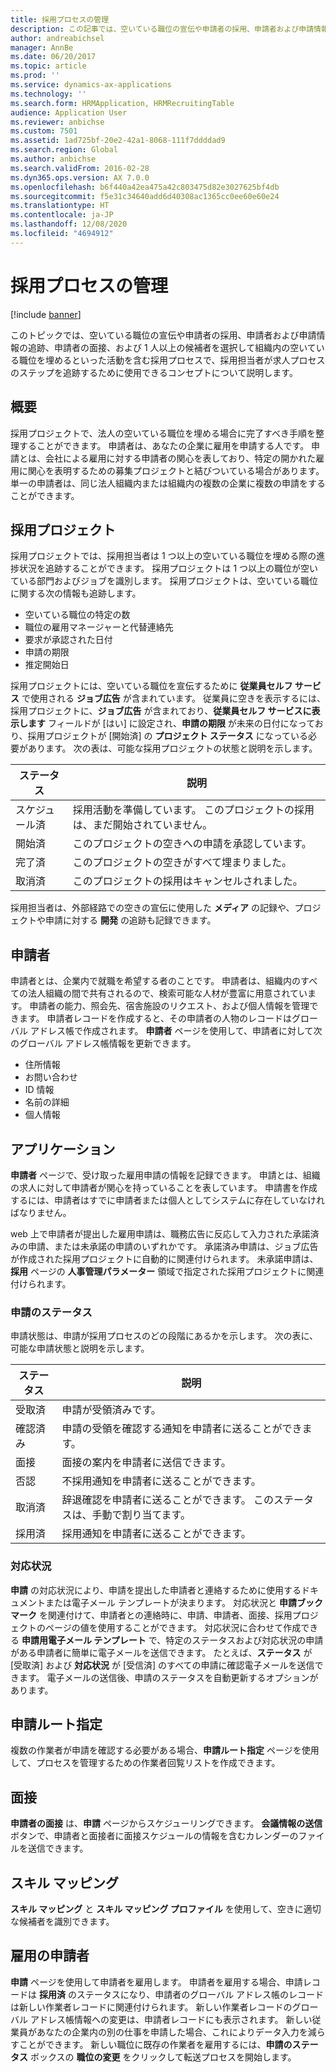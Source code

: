 ```yaml
---
title: 採用プロセスの管理
description: この記事では、空いている職位の宣伝や申請者の採用、申請者および申請情報の追跡、申請者の面接、および 1 人以上の候補者を選択して組織内の空いている職位を埋めるといった活動を含む採用プロセスで、採用担当者がステップを追跡するために使用できるコンセプトについて説明します。
author: andreabichsel
manager: AnnBe
ms.date: 06/20/2017
ms.topic: article
ms.prod: ''
ms.service: dynamics-ax-applications
ms.technology: ''
ms.search.form: HRMApplication, HRMRecruitingTable
audience: Application User
ms.reviewer: anbichse
ms.custom: 7501
ms.assetid: 1ad725bf-20e2-42a1-8068-111f7ddddad9
ms.search.region: Global
ms.author: anbichse
ms.search.validFrom: 2016-02-28
ms.dyn365.ops.version: AX 7.0.0
ms.openlocfilehash: b6f440a42ea475a42c803475d82e3027625bf4db
ms.sourcegitcommit: f5e31c34640add6d40308ac1365cc0ee60e60e24
ms.translationtype: HT
ms.contentlocale: ja-JP
ms.lasthandoff: 12/08/2020
ms.locfileid: "4694912"
---
```

# <a name="manage-recruiting-processes"></a>採用プロセスの管理

[!include [banner](../includes/banner.md)]

このトピックでは、空いている職位の宣伝や申請者の採用、申請者および申請情報の追跡、申請者の面接、および 1 人以上の候補者を選択して組織内の空いている職位を埋めるといった活動を含む採用プロセスで、採用担当者が求人プロセスのステップを追跡するために使用できるコンセプトについて説明します。

## <a name="overview"></a>概要

採用プロジェクトで、法人の空いている職位を埋める場合に完了すべき手順を整理することができます。 申請者は、あなたの企業に雇用を申請する人です。 申請とは、会社による雇用に対する申請者の関心を表しており、特定の開かれた雇用に関心を表明するための募集プロジェクトと結びついている場合があります。 単一の申請者は、同じ法人組織内または組織内の複数の企業に複数の申請をすることができます。

## <a name="recruitment-projects"></a>採用プロジェクト

採用プロジェクトでは、採用担当者は 1 つ以上の空いている職位を埋める際の進捗状況を追跡することができます。 採用プロジェクトは 1 つ以上の職位が空いている部門およびジョブを識別します。 採用プロジェクトは、空いている職位に関する次の情報も追跡します。

- 空いている職位の特定の数
- 職位の雇用マネージャーと代替連絡先
- 要求が承認された日付
- 申請の期限
- 推定開始日

採用プロジェクトには、空いている職位を宣伝するために **従業員セルフ サービス** で使用される **ジョブ広告** が含まれています。 従業員に空きを表示するには、採用プロジェクトに、**ジョブ広告** が含まれており、**従業員セルフ サービスに表示します** フィールドが [はい] に設定され、**申請の期限** が未来の日付になっており、採用プロジェクトが [開始済] の **プロジェクト ステータス** になっている必要があります。 次の表は、可能な採用プロジェクトの状態と説明を示します。

| ステータス    | 説明                                                                         |
|-----------|-----------------------------------------------------------------------------------------|
| スケジュール済 | 採用活動を準備しています。 このプロジェクトの採用は、まだ開始されていません。 |
| 開始済   | このプロジェクトの空きへの申請を承認しています。                   |
| 完了済  | このプロジェクトの空きがすべて埋まりました。                                         |
| 取消済  | このプロジェクトの採用はキャンセルされました。                                          |

採用担当者は、外部経路での空きの宣伝に使用した **メディア** の記録や、プロジェクトや申請に対する **開発** の追跡も記録できます。

## <a name="applicants"></a>申請者

申請者とは、企業内で就職を希望する者のことです。 申請者は、組織内のすべての法人組織の間で共有されるので、検索可能な人材が豊富に用意されています。 申請者の能力、照会先、宿舎施設のリクエスト、および個人情報を管理できます。 申請者レコードを作成すると、その申請者の人物のレコードはグローバル アドレス帳で作成されます。 **申請者** ページを使用して、申請者に対して次のグローバル アドレス帳情報を更新できます。

- 住所情報
- お問い合わせ
- ID 情報
- 名前の詳細
- 個人情報

## <a name="applications"></a>アプリケーション

**申請者** ページで、受け取った雇用申請の情報を記録できます。 申請とは、組織の求人に対して申請者が関心を持っていることを表しています。 申請書を作成するには、申請者はすでに申請者または個人としてシステムに存在していなければなりません。

web 上で申請者が提出した雇用申請は、職務広告に反応して入力された承諾済みの申請、または未承諾の申請のいずれかです。 承諾済み申請は、ジョブ広告が作成された採用プロジェクトに自動的に関連付けられます。 未承諾申請は、**採用** ページの **人事管理パラメーター** 領域で指定された採用プロジェクトに関連付けられます。

### <a name="application-status"></a>申請のステータス

申請状態は、申請が採用プロセスのどの段階にあるかを示します。 次の表に、可能な申請状態と説明を示します。

| ステータス    | 説明                                                                           |
|-----------|-------------------------------------------------------------------------------------------|
| 受取済  | 申請が受領済みです。                                                             |
| 確認済み | 申請の受領を確認する通知を申請者に送ることができます。            |
| 面接 | 面接の案内を申請者に送信できます。                                     |
| 否認 | 不採用通知を申請者に送ることができます。                                          |
| 取消済  | 辞退確認を申請者に送ることができます。 このステータスは、手動で割り当てます。 |
| 採用済  | 採用通知を申請者に送ることができます。                                         |

### <a name="correspondence-actions"></a>対応状況

**申請** の対応状況により、申請を提出した申請者と連絡するために使用するドキュメントまたは電子メール テンプレートが決まります。 対応状況と **申請ブックマーク** を関連付けて、申請者との連絡時に、申請、申請者、面接、採用プロジェクトのページの値を使用することができます。 対応状況に合わせて作成できる **申請用電子メール テンプレート** で、特定のステータスおよび対応状況の申請がある申請者に簡単に電子メールを送信できます。 たとえば、**ステータス** が [受取済] および **対応状況** が [受信済] のすべての申請に確認電子メールを送信できます。 電子メールの送信後、申請のステータスを自動更新するオプションがあります。

## <a name="application-routing"></a>申請ルート指定

複数の作業者が申請を確認する必要がある場合、**申請ルート指定** ページを使用して、プロセスを管理するための作業者回覧リストを作成できます。

## <a name="interviews"></a>面接

**申請者の面接** は、**申請** ページからスケジューリングできます。 **会議情報の送信** ボタンで、申請者と面接者に面接スケジュールの情報を含むカレンダーのファイルを送信できます。

## <a name="skill-mapping"></a>スキル マッピング

**スキル マッピング** と **スキル マッピング プロファイル** を使用して、空きに適切な候補者を識別できます。

## <a name="hiring-applicants"></a>雇用の申請者

**申請** ページを使用して申請者を雇用します。 申請者を雇用する場合、申請レコードは **採用済** のステータスになり、申請者のグローバル アドレス帳のレコードは新しい作業者レコードに関連付けられます。 新しい作業者レコードのグローバル アドレス帳情報への変更は、申請者レコードにも表示されます。 新しい従業員があなたの企業内の別の仕事を申請した場合、これによりデータ入力を減らすことができます。 新しい職位に既存の作業者を雇用するには、**申請のステータス** ボックスの **職位の変更** をクリックして転送プロセスを開始します。
